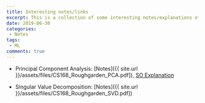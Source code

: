 ```yaml
---
title: Interesting notes/links
excerpt: This is a collection of some interesting notes/explanations of several concepts in ML that I came across at some point of time.
date: 2019-06-30
categories:
 - Notes
tags:
 - ML
comments: true
---
```


+ Principal Component Analysis: [Notes]({{ site.url }}/assets/files/CS168_Roughgarden_PCA.pdf]), [SO Explanation](https://stats.stackexchange.com/a/140579)

+ Singular Value Decomposition: [Notes]({{ site.url }}/assets/files/CS168_Roughgarden_SVD.pdf])
